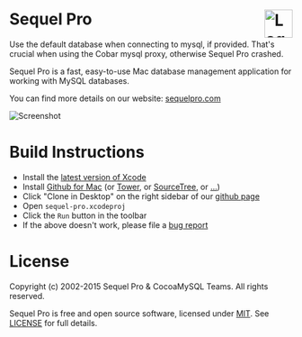 Sequel Pro                <img alt="Logo" src="http://www.sequelpro.com/blog/wp-content/uploads/2013/01/sequel-pro-1.0.png" align="right" height="50">
==========

Use the default database when connecting to mysql, if provided. That's crucial when using the Cobar mysql proxy, otherwise Sequel Pro crashed.

Sequel Pro is a fast, easy-to-use Mac database management application for working with MySQL databases.

You can find more details on our website: [sequelpro.com](http://sequelpro.com)

![Screenshot](http://www.sequelpro.com/assets/images/NewAdvancedFilter.jpg)

Build Instructions
==================

 * Install the [latest version of Xcode](https://itunes.apple.com/au/app/xcode/id497799835)
 * Install [Github for Mac](http://mac.github.com) (or [Tower](http://www.git-tower.com), or [SourceTree](http://www.sourcetreeapp.com), or […](http://git-scm.com/downloads/guis))
 * Click "Clone in Desktop" on the right sidebar of our [github page](https://github.com/sequelpro/sequelpro)
 * Open `sequel-pro.xcodeproj`
 * Click the `Run` button in the toolbar
 * If the above doesn't work, please file a [bug report](https://github.com/sequelpro/sequelpro/issues/new)
 
License
=======

Copyright (c) 2002-2015 Sequel Pro & CocoaMySQL Teams. All rights reserved.

Sequel Pro is free and open source software, licensed under [MIT](http://opensource.org/licenses/MIT). See [LICENSE](https://github.com/sequelpro/sequelpro/blob/master/LICENSE) for full details.
